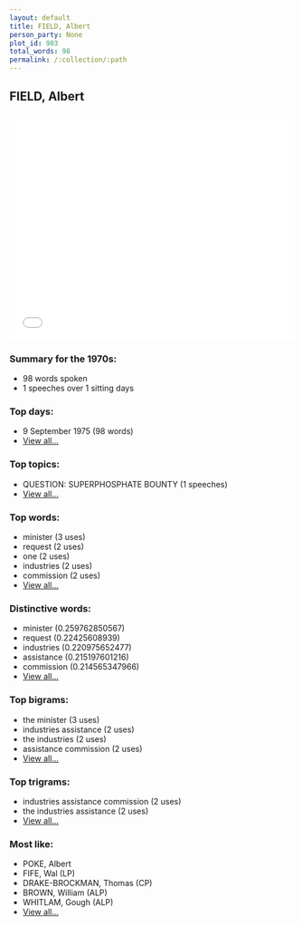 ```yaml
---
layout: default
title: FIELD, Albert
person_party: None
plot_id: 903
total_words: 98
permalink: /:collection/:path
---
```


## FIELD, Albert

<iframe width="100%" height="400" frameborder="0" scrolling="no" src="//plot.ly/~wragge/903.embed"></iframe>


### Summary for the 1970s:

* 98 words spoken
* 1 speeches over 1 sitting days


### Top days:

* 9 September 1975 (98 words)
* [View all...](days/)


### Top topics:

* QUESTION: SUPERPHOSPHATE BOUNTY (1 speeches)
* [View all...](topics/)


### Top words:

* minister (3 uses)
* request (2 uses)
* one (2 uses)
* industries (2 uses)
* commission (2 uses)
* [View all...](words/)


### Distinctive words:

* minister (0.259762850567)
* request (0.22425608939)
* industries (0.220975652477)
* assistance (0.215197601216)
* commission (0.214565347966)
* [View all...](sig_words/)


### Top bigrams:

* the minister (3 uses)
* industries assistance (2 uses)
* the industries (2 uses)
* assistance commission (2 uses)
* [View all...](bigrams/)


### Top trigrams:

* industries assistance commission (2 uses)
* the industries assistance (2 uses)
* [View all...](trigrams/)


### Most like:

* POKE, Albert 
* FIFE, Wal (LP)
* DRAKE-BROCKMAN, Thomas (CP)
* BROWN, William (ALP)
* WHITLAM, Gough (ALP)
* [View all...](similarities/)

